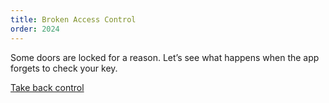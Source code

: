 ```yaml
---
title: Broken Access Control
order: 2024
---
```


Some doors are locked for a reason.
Let’s see what happens when the app forgets to check your key.

<a href="http://localhost:8082/" target="saintcon_appsec_2024">Take back control</a>
